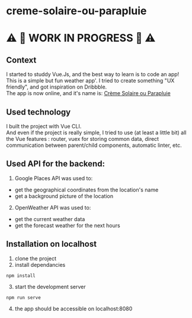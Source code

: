 # creme-solaire-ou-parapluie

# :warning: :construction: WORK IN PROGRESS :construction: :warning:

## Context
I started to studdy Vue.Js, and the best way to learn is to code an app!  
This is a simple but fun weather app'. I tried to create something "UX friendly", and got inspiration on Dribbble.  
The app is now online, and it's name is: [Crème Solaire ou Parapluie](https://creme-solaire-ou-parapluie.web.app/)

## Used technology
I built the project with Vue CLI.  
And even if the project is really simple, I tried to use (at least a little bit) all the Vue features : router, vuex for storing common data, direct communication between parent/child components, automatic linter, etc.  

## Used API for the backend:
1. Google Places API was used to:
  - get the geographical coordinates from the location's name
  - get a background picture of the location
2. OpenWeather API was used to:
  - get the current weather data
  - get the forecast weather for the next hours


## Installation on localhost
1. clone the project
2. install dependancies
```
npm install
```
3. start the development server
```
npm run serve
```
4. the app should be accessible on localhost:8080